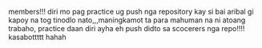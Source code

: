 members!!! diri mo pag practice ug push nga repository kay si bai aribal gi kapoy na tog tinodlo nato,,,maningkamot ta para mahuman na ni atoang trabaho, practice daan diri ayha eh push didto sa scocerers nga repo!!!! kasabottttt    hahah